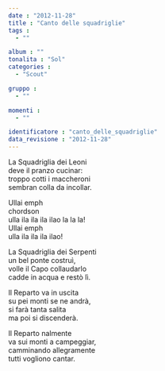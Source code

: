 ```yaml
---
date : "2012-11-28"
title : "Canto delle squadriglie"
tags : 
  - ""

album : ""
tonalita : "Sol"
categories : 
  - "Scout"

gruppo : 
  - ""

momenti : 
  - ""

identificatore : "canto_delle_squadriglie"
data_revisione : "2012-11-28"
---
```

  
  
La Squadriglia dei Leoni  
deve il pranzo cucinar:  
troppo cotti i maccheroni  
sembran colla da incollar.  
  
  
  
Ullai emph  
chordson  
ulla ila ila ila ilao la la la!  
Ullai emph  
ulla ila ila ila ilao!  
  
  
  
La Squadriglia dei Serpenti  
un bel ponte costruì,  
volle il Capo collaudarlo  
cadde in acqua e restò lì.  
  
  
Il Reparto va in uscita  
su pei monti se ne andrà,  
si farà tanta salita  
ma poi si discenderà.  
  
  
Il Reparto nalmente  
va sui monti a campeggiar,  
camminando allegramente  
tutti vogliono cantar.  
  
